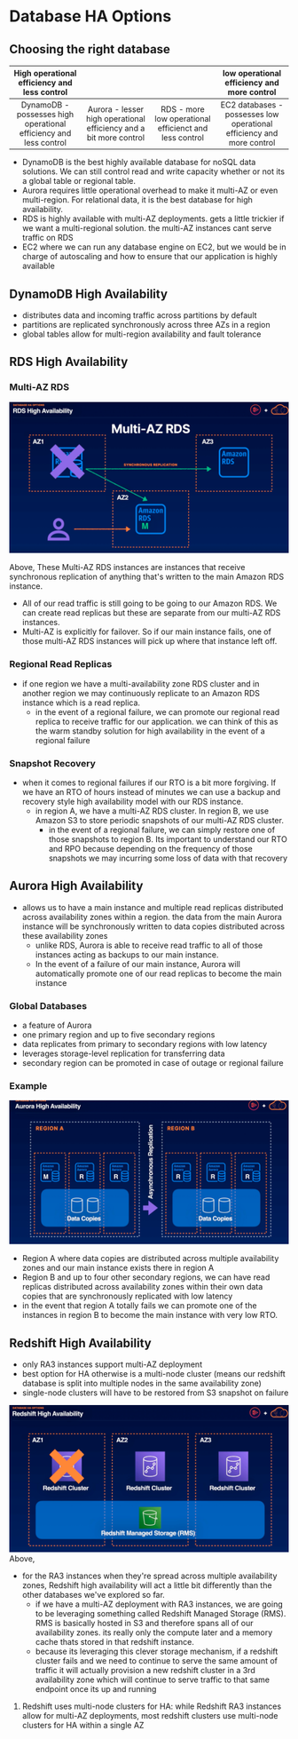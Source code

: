 # Database HA Options

## Choosing the right database

| High operational efficiency and less control |    |   | low operational efficiency and more control |
|:-------------:|:-------------:|:-----------:|:-----------:|
| DynamoDB - possesses high operational efficiency and less control | Aurora - lesser high operational efficiency and a bit more control | RDS - more low operational efficienct and less control | EC2 databases - possesses low operational efficiency and more control |

- DynamoDB is the best highly available database for noSQL data solutions. We can still control read and write capacity whether or not its a global table or regional table.
- Aurora requires little operational overhead to make it multi-AZ or even multi-region. For relational data, it is the best database for high availability.
- RDS is highly available with multi-AZ deployments. gets a little trickier if we want a multi-regional solution. the multi-AZ instances cant serve traffic on RDS
- EC2 where we can run any database engine on EC2, but we would be in charge of autoscaling and how to ensure that our application is highly available

## DynamoDB High Availability
- distributes data and incoming traffic across partitions by default
- partitions are replicated synchronously across three AZs in a region
- global tables allow for multi-region availability and fault tolerance

## RDS High Availability
### Multi-AZ RDS
![alt text](multi_az_rds.png)

Above,
These Multi-AZ RDS instances are instances that receive synchronous replication of anything that's written to the main Amazon RDS instance. 
   - All of our read traffic is still going to be going to our Amazon RDS. We can create read replicas but these are separate from our multi-AZ RDS instances. 
   - Multi-AZ is explicitly for failover. So if our main instance fails, one of those multi-AZ RDS instances will pick up where that instance left off.

### Regional Read Replicas
- if one region we have a multi-availability zone RDS cluster and in another region we may continuously replicate to an Amazon RDS instance which is a read replica.
    - in the event of a regional failure, we can promote our regional read replica to receive traffic for our application. we can think of this as the warm standby solution for high availability in the event of a regional failure

### Snapshot Recovery
- when it comes to regional failures if our RTO is a bit more forgiving. If we have an RTO of hours instead of minutes we can use a backup and recovery style high availability model with our RDS instance.
    - in region A, we have a multi-AZ RDS cluster. In region B, we use Amazon S3 to store periodic snapshots of our multi-AZ RDS cluster.
        - in the event of a regional failure, we can simply restore one of those snapshots to region B. Its important to understand our RTO and RPO because depending on the frequency of those snapshots we may incurring some loss of data with that recovery

## Aurora High Availability
- allows us to have a main instance and multiple read replicas distributed across availability zones within a region. the data from the main Aurora instance will be synchronously written to data copies distributed across these availability zones
    - unlike RDS, Aurora is able to receive read traffic to all of those instances acting as backups to our main instance. 
    - In the event of a failure of our main instance, Aurora will automatically promote one of our read replicas to become the main instance

### Global Databases
- a feature of Aurora
- one primary region and up to five secondary regions
- data replicates from primary to secondary regions with low latency
- leverages storage-level replication for transferring data
- secondary region can be promoted in case of outage or regional failure

### Example
![alt text](aurora_ha.png)

- Region A where data copies are distributed across multiple availability zones and our main instance exists there in region A
- Region B and up to four other secondary regions, we can have read replicas distributed across availability zones within their own data copies that are synchronously replicated with low latency
- in the event that region A totally fails we can promote one of the instances in region B to become the main instance with very low RTO.

## Redshift High Availability
- only RA3 instances support multi-AZ deployment
- best option for HA otherwise is a multi-node cluster (means our redshift database is split into multiple nodes in the same availability zone)
- single-node clusters will have to be restored from S3 snapshot on failure

![alt text](redshift_ha.png)
Above,
- for the RA3 instances when they're spread across multiple availability zones, Redshift high availability will act a little bit differently than the other databases we've explored so far.
    - if we have a multi-AZ deployment with RA3 instances, we are going to be leveraging something called Redshift Managed Storage (RMS). RMS is basically hosted in S3 and therefore spans all of our availability zones. its really only the compute later and a memory cache thats stored in that redshift instance. 
    - because its leveraging this clever storage mechanism, if a redshift cluster fails and we need to continue to serve the same amount of traffic it will actually provision a new redshift cluster in a 3rd availability zone which will continue to serve traffic to that same endpoint once its up and running

1. Redshift uses multi-node clusters for HA: while Redshift RA3 instances allow for multi-AZ deployments, most redshift clusters use multi-node clusters for HA within a single AZ